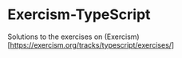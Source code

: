 # Exercism-TypeScript

Solutions to the exercises on (Exercism)[https://exercism.org/tracks/typescript/exercises/]
